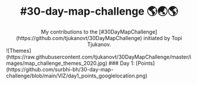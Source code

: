 <h1 align="center">
#30-day-map-challenge 🌎🌏🌎
</h1>
<div align="center">
My contributions to the [#30DayMapChallenge](https://github.com/tjukanovt/30DayMapChallenge) initiated by Topi Tjukanov.
</div>
![Themes](https://raw.githubusercontent.com/tjukanovt/30DayMapChallenge/master/images/map_challenge_themes_2020.jpg)
</div>
### Day 1: [Points](https://github.com/surbhi-bh/30-day-map-challenge/blob/main/VIZ/day1_points_googlelocation.png)
